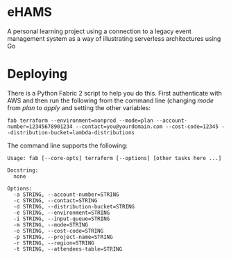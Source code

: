 # eHAMS
A personal learning project using a connection to a legacy event management system as a way of illustrating serverless architectures using Go

# Deploying

There is a Python Fabric 2 script to help you do this.  First authenticate with AWS and then run the following from the command line (changing _mode_ from _plan_ to _apply_ and setting the other variables:

```shell
fab terraform --environment=nonprod --mode=plan --account-number=12345678901234 --contact=you@yourdomain.com --cost-code=12345 --distribution-bucket=lambda-distributions
```

The command line supports the following:

```shell
Usage: fab [--core-opts] terraform [--options] [other tasks here ...]

Docstring:
  none

Options:
  -a STRING, --account-number=STRING
  -c STRING, --contact=STRING
  -d STRING, --distribution-bucket=STRING
  -e STRING, --environment=STRING
  -i STRING, --input-queue=STRING
  -m STRING, --mode=STRING
  -o STRING, --cost-code=STRING
  -p STRING, --project-name=STRING
  -r STRING, --region=STRING
  -t STRING, --attendees-table=STRING
```